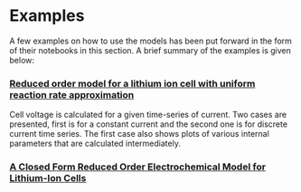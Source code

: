 # Examples
A few examples on how to use the models has been put forward in the form of their notebooks in this section. A brief summary of the examples is given below:

### [Reduced order model for a lithium ion cell with uniform reaction rate approximation](senthil_example.ipynb)
Cell voltage is calculated for a given time-series of current. Two cases are presented, first is for a constant current and the second one is for discrete current time series. The first case also shows plots of various internal parameters that are calculated intermediately.

### [A Closed Form Reduced Order Electrochemical Model for Lithium-Ion Cells](ashwini_example.ipynb)


